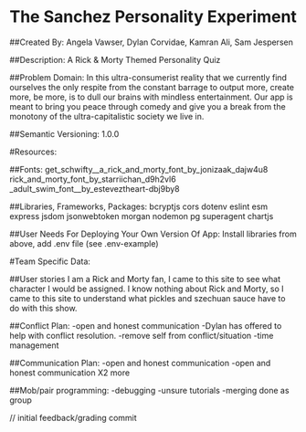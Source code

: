 # The Sanchez Personality Experiment
##Created By: 
Angela Vawser, Dylan Corvidae, Kamran Ali, Sam Jespersen

##Description:
A Rick &amp; Morty Themed Personality Quiz

##Problem Domain:
In this ultra-consumerist reality that we currently find ourselves the only respite from the constant barrage to output more, create more, be more, is to dull our brains with mindless entertainment.  Our app is meant to bring you peace through comedy and give you a break from the monotony of the ultra-capitalistic society we live in.

##Semantic Versioning:
1.0.0


#Resources:

##Fonts:
get_schwifty__a_rick_and_morty_font_by_jonizaak_dajw4u8
rick_and_morty_font_by_starriichan_d9h2vl6
_adult_swim_font__by_esteveztheart-dbj9by8

##Libraries, Frameworks, Packages:
bcryptjs
cors
dotenv
eslint
esm
express
jsdom
jsonwebtoken
morgan
nodemon
pg
superagent
chartjs

##User Needs For Deploying Your Own Version Of App:
Install libraries from above, add .env file (see .env-example)



#Team Specific Data: 

##User stories
I am a Rick and Morty fan, I came to this site to see what character I would be assigned.
I know nothing about Rick and Morty, so I came to this site to understand what pickles and szechuan sauce have to do with this show.

##Conflict Plan:
-open and honest communication
-Dylan has offered to help with conflict resolution.
-remove self from conflict/situation
-time management

##Communication Plan:
-open and honest communication
-open and honest communication X2 more

##Mob/pair programming:
-debugging
-unsure tutorials
-merging done as group

// initial feedback/grading commit